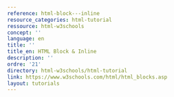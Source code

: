 ```yaml
---
reference: html-block---inline
resource_categories: html-tutorial
ressource: html-w3schools
concept: ''
language: en
title: ''
title_en: HTML Block & Inline
description: ''
ordre: '21'
directory: html-w3schools/html-tutorial
link: https://www.w3schools.com/html/html_blocks.asp
layout: tutorials
---
```

